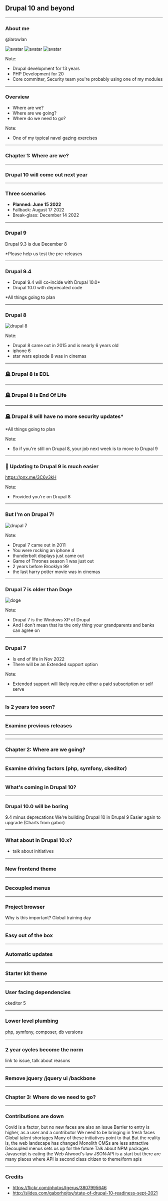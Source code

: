
## Drupal 10 and beyond

---

### About me

@larowlan

<img src="./images/avatar2.jpg" alt="avatar" class="img--offscreen fragment fade-out" />
<img src="./images/avatar3.jpg" alt="avatar" class="img--offscreen fragment fade-in-then-out" />
<img src="./images/avatar4.jpg" alt="avatar" class="img--offscreen fragment" />

Note:

- Drupal development for 13 years
- PHP Development for 20
- Core committer, Security team you're probably using one of my modules

---

### ️Overview

<ul>
<li class="fragment fade-in-then-semi-out">Where are we?</li>
<li class="fragment fade-in-then-semi-out">Where are we going?</li>
<li class="fragment fade-in">Where do we need to go?</li>
</ul>

Note:

- One of my typical navel gazing exercises

---

### Chapter 1: Where are we?

---

### Drupal 10 will come out next year

---

### Three scenarios

<ul>
<li class="fragment fade-in-then-semi-out"><strong>Planned: June 15 2022</strong></li>
<li class="fragment fade-in-then-semi-out">Fallback: August 17 2022</li>
<li class="fragment fade-in">Break-glass: December 14 2022</li>
</ul>

---

### Drupal 9

Drupal 9.3 is due December 8
<p class="small fragment fade-in">*Please help us test the pre-releases</p>

---

### Drupal 9.4

<ul>
<li class="fragment fade-in-then-semi-out">Drupal 9.4 will co-incide with Drupal 10.0*</li>
<li class="fragment fade-in">Drupal 10.0 with deprecated code</li>
</ul>

<p class="small fragment fade-in">*All things going to plan</p>

---

### Drupal 8

<img src="./images/drupal8.jpg" alt="drupal 8" class="fragment fade-in"/>

Note: 

- Drupal 8 came out in 2015 and is nearly 6 years old
- iphone 6
- star wars episode 8 was in cinemas

---

<!-- .slide: data-transition="fade" -->

### 🪦 Drupal 8 is EOL

---

<!-- .slide: data-transition="fade" -->

### 🪦 Drupal 8 is End Of Life

---

<!-- .slide: data-transition="fade" -->

### 🪦 Drupal 8 will have no more security updates*

<p class="small fragment fade-in">*All things going to plan</p>

Note:

- So if you're still on Drupal 8, your job next week is to move to Drupal 9

---

### 🧚 Updating to Drupal 9 is much easier

https://pnx.me/3C6v3kH

Note:

- Provided you're on Drupal 8

---

### But I'm on Drupal 7!

<img src="./images/drupal7.jpg" alt="drupal 7" class="fragment fade-in"/>

Note:

- Drupal 7 came out in 2011
- You were rocking an iphone 4
- thunderbolt displays just came out
- Game of Thrones season 1 was just out
- 2 years before Brooklyn 99
- the last harry potter movie was in cinemas

---

### Drupal 7 is older than Doge

<img src="./images/doge.jpg" alt="doge" />

Note:

- Drupal 7 is the Windows XP of Drupal
- And I don't mean that its the only thing your grandparents and banks can agree on

---

### Drupal 7

<ul>
<li>Is end of life in Nov 2022</li>
<li class="fragment fade-in-then-semi-out">There will be an Extended support option</li>
</ul>

Note:

- Extended support will likely require either a paid subscription or self serve

---

### Is 2 years too soon?

---

### Examine previous releases

---

---

### Chapter 2: Where are we going?

---

### Examine driving factors (php, symfony, ckeditor)

---

### What's coming in Drupal 10?

---

### Drupal 10.0 will be boring

9.4 minus deprecations
We're building Drupal 10 in Drupal 9
Easier again to upgrade (Charts from gabor)

---

### What about in Drupal 10.x?

- talk about initiatives

---

### New frontend theme

---

### Decoupled menus

---

### Project browser

Why is this important? Global training day

---

### Easy out of the box

---

### Automatic updates

---

### Starter kit theme

---

### User facing dependencies

ckeditor 5

---

### Lower level plumbing

php, symfony, composer, db versions

---

### 2 year cycles become the norm

link to issue, talk about reasons

---

### Remove jquery /jquery ui /backbone

---

### Chapter 3: Where do we need to go?

---

### Contributions are down

Covid is a factor, but no new faces are also an issue
Barrier to entry is higher, as a user and a contributor
We need to be bringing in fresh faces
Global talent shortages
Many of these initiatives point to that
But the reality is, the web landscape has changed
Monolith CMSs are less attractive
Decoupled menus sets us up for the future
Talk about NPM packages
Javascript is eating the Web
Atwood's law
JSON:API is a start but there are many places where API is second class citizen to theme/form apis

---

### Credits

- https://flickr.com/photos/tgerus/3807995646
- http://slides.com/gaborhojtsy/state-of-drupal-10-readiness-sept-2021
